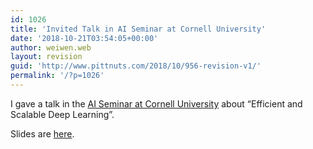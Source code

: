 ```yaml
---
id: 1026
title: 'Invited Talk in AI Seminar at Cornell University'
date: '2018-10-21T03:54:05+00:00'
author: weiwen.web
layout: revision
guid: 'http://www.pittnuts.com/2018/10/956-revision-v1/'
permalink: '/?p=1026'
---
```


I gave a talk in the [AI Seminar at Cornell University](https://www.cs.cornell.edu/content/ai-seminar-efficient-and-scalable-deep-learning) about “Efficient and Scalable Deep Learning”.

Slides are [here](http://www.pittnuts.com/wp-content/uploads/2018/10/Wei-Wen-cornell.pdf).

<audio controls="controls" style="display: none;"></audio>

<audio controls="controls" style="display: none;"></audio>

<audio controls="controls" style="display: none;"></audio>